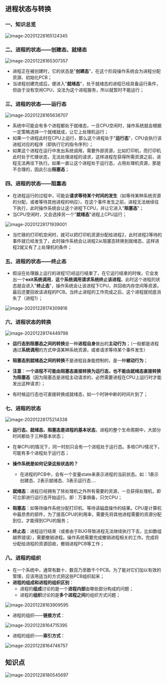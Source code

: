 ## 进程状态与转换

### 一、知识总览

![image-20201228165124345](assets/02.02/image-20201228165124345.png)

### 二、进程的状态——创建态、就绪态

![image-20201228165307357](assets/02.02/image-20201228165307357.png)

- 进程正在被创建时，它的状态是"**创建态**"，在这个阶段操作系统会为进程分配资源、初始化PCB；
- 当进程创建完成后，便进入"**就绪态**"，处于就绪态的进程已经具备运行条件，但由于没有空闲CPU，没法为这个进程服务，所以就暂时不能运行；

### 三、进程的状态——运行态

![image-20201228165636707](assets/02.02/image-20201228165636707.png)

- 系统中可能会有多个进程都处于就绪态，一旦CPU空闲时，操作系统就会根据一定策略选择一个就绪就成，让它上处理机运行；
- 如果一个进程此时在CPU上运行，那么这个进程处于"**运行态**"，CPU会执行该进程对应的程序（即执行它的指令序列）；
- 如果这个进程在运行中发出系统调用，需要外部资源，比如打印机，而打印机此时处于忙碌状态，无法处理进程的请求，这样进程在获得所需资源之前，进程无法再往下执行。如果一直让这个进程处于运行态，占用处理机资源，那是不合理的，因此引出**阻塞态**；

### 四、进程的状态——阻塞态

-  在进程运行的过程中，可能会**请求等待某个时间的发生**（如等待某种系统资源的分配，或者等待其他进程的响应）。在这个事件发生之前，进程无法继续往下执行，此时操作系统会让这个进程下CPU，并让它进入"**阻塞态**"；
- 当CPU空闲时，又会选择另一个"**就绪态**"进程上CPU运行；

![image-20201228171939001](assets/02.02/image-20201228171939001.png)

- 当忙碌的打印机空闲时，就可以把打印机资源分配给进程2，此时进程2等待的事件就已经发生了，此时操作系统会让进程2从阻塞态转换到就绪态，这样进程2就又有了上处理机的条件；

### 五、进程的状态——终止态

- 假设在处理器上运行的进程1已经运行结束了，在它运行结束的时候，它会发出一个**exit系统调用**，**这个系统调用请求系统终止该进程**。此时这个进程的状态就会进入"**终止态**"，操作系统会让该进程下CPU，并回收内存空间等资源，最后还要回收该进程的PCB。当终止进程的工作完成之后，这个进程就彻底消失了（进程1）；

![image-20201228174309816](assets/02.02/image-20201228174309816.png)

### 六、进程状态的转换

![image-20201228174449798](assets/02.02/image-20201228174449798.png)

- **运行态到阻塞态之间的转换**是一种**进程自身**做出的**主动行为**；（一般都是进程通过**系统调用**的方式申请某种系统资源，或者请求等待某个事件发生）
- **阻塞态到就绪态之间的转换**不是进程自身能控制的，是一种**被动行为**；
- **注意**：**一个进程不可能由阻塞态直接转换为运行态，也不能由就绪态直接转换为阻塞态**（因为阻塞态是进程主动请求的，必然需要进程在CPU上运行时才能发出这种请求）；

- 有时候运行态也可直接转换成就绪态，如一个时钟中断的时间片到了；

### 七、进程的状态

![image-20201228175214338](assets/02.02/image-20201228175214338.png)

- **运行态、就绪态、阻塞态是进程的基本状态**，进程的整个生命周期中，大部分时间都处于三种基本状态；

- 在单CPU的情况下，同一时刻只会有一个进程处于运行态。多核CPU情况下，可能有多个进程处于运行态；
- **操作系统是如何记录这些状态的？**
  - 在进程的PCB中，会有一个变量state来表示进程的当前状态。如：1表示创建态、2表示就绪态、3表示运行态....
- **就绪态**：进程已经拥有了除处理机之外所有需要的资源，一旦获得处理机，即可立即进行运行态开始运行。即：万事俱备，只欠CPU；
- **阻塞态**：如等待操作系统分配打印机、等待读磁盘操作的结果。CPU是计算机中最昂贵的部件，为了提高CPU的利用率，需要先将其他进程需要的资源分配到位，才能得到CPU的服务；
- **终止态**：进程运行结束（或者由于BUG导致进程无法继续执行下去，比如数组越界错误），需要撤销进程。操作系统需要完成撤销进程相关的工作。完成将分配给进程的资源回收，撤销进程PCB等工作；

### 八、进程的组织

- 在一个系统中，通常有数十、数百乃至数千个PCB。为了能对它们加以有效的管理，应该用适当的方式把这些PCB组织起来；
- **进程的组成和进程的组织区别**：
  - 进程的**组成**讨论的是一个**进程内部**由哪些部分构成的问题；
  - 进程的**组织**讨论的是**多个进程之间**的组织方式问题；

![image-20201228163909595](assets/02.02/image-20201228163909595.png)

- 进程的组织——**链接方式**：

![image-20201228164715395](assets/02.02/image-20201228164715395.png)

- 进程的组织——**索引方式**：

![image-20201228164746757](assets/02.02/image-20201228164746757.png)

## 知识点

![image-20201228180545697](assets/02.02/image-20201228180545697.png)